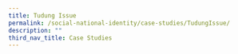 ```yaml
---
title: Tudung Issue
permalink: /social-national-identity/case-studies/TudungIssue/
description: ""
third_nav_title: Case Studies
---
```

